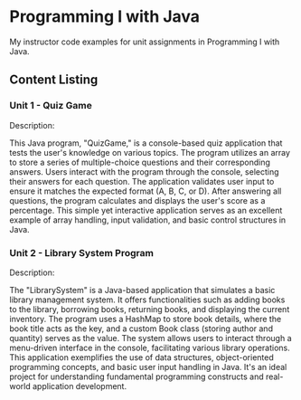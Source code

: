 # Programming I with Java
My instructor code examples for unit assignments in Programming I with Java.

## Content Listing

### Unit 1 - Quiz Game
<p>Description:</p>
This Java program, "QuizGame," is a console-based quiz application that tests the user's knowledge on various topics. The program utilizes an array to store a series of multiple-choice questions and their corresponding answers. Users interact with the program through the console, selecting their answers for each question. The application validates user input to ensure it matches the expected format (A, B, C, or D). After answering all questions, the program calculates and displays the user's score as a percentage. This simple yet interactive application serves as an excellent example of array handling, input validation, and basic control structures in Java.

### Unit 2 - Library System Program
<p>Description:</p>

The "LibrarySystem" is a Java-based application that simulates a basic library management system. It offers functionalities such as adding books to the library, borrowing books, returning books, and displaying the current inventory. The program uses a HashMap to store book details, where the book title acts as the key, and a custom Book class (storing author and quantity) serves as the value. The system allows users to interact through a menu-driven interface in the console, facilitating various library operations. This application exemplifies the use of data structures, object-oriented programming concepts, and basic user input handling in Java. It's an ideal project for understanding fundamental programming constructs and real-world application development.

